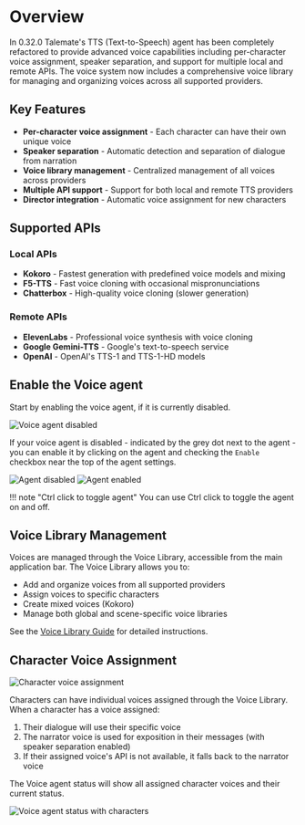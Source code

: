 # Overview

In 0.32.0 Talemate's TTS (Text-to-Speech) agent has been completely refactored to provide advanced voice capabilities including per-character voice assignment, speaker separation, and support for multiple local and remote APIs. The voice system now includes a comprehensive voice library for managing and organizing voices across all supported providers.

## Key Features

- **Per-character voice assignment** - Each character can have their own unique voice
- **Speaker separation** - Automatic detection and separation of dialogue from narration
- **Voice library management** - Centralized management of all voices across providers
- **Multiple API support** - Support for both local and remote TTS providers
- **Director integration** - Automatic voice assignment for new characters

## Supported APIs

### Local APIs
- **Kokoro** - Fastest generation with predefined voice models and mixing
- **F5-TTS** - Fast voice cloning with occasional mispronunciations
- **Chatterbox** - High-quality voice cloning (slower generation)

### Remote APIs
- **ElevenLabs** - Professional voice synthesis with voice cloning
- **Google Gemini-TTS** - Google's text-to-speech service
- **OpenAI** - OpenAI's TTS-1 and TTS-1-HD models

## Enable the Voice agent

Start by enabling the voice agent, if it is currently disabled. 

![Voice agent disabled](/talemate/img/0.26.0/voice-agent-disabled.png)

If your voice agent is disabled - indicated by the grey dot next to the agent - you can enable it by clicking on the agent and checking the `Enable` checkbox near the top of the agent settings.

![Agent disabled](/talemate/img/0.26.0/agent-disabled.png) ![Agent enabled](/talemate/img/0.26.0/agent-enabled.png)

!!! note "Ctrl click to toggle agent"
    You can use Ctrl click to toggle the agent on and off.

## Voice Library Management

Voices are managed through the Voice Library, accessible from the main application bar. The Voice Library allows you to:

- Add and organize voices from all supported providers
- Assign voices to specific characters
- Create mixed voices (Kokoro)
- Manage both global and scene-specific voice libraries

See the [Voice Library Guide](voice-library.md) for detailed instructions.

## Character Voice Assignment

![Character voice assignment](/talemate/img/0.32.0/character-voice-assignment.png)

Characters can have individual voices assigned through the Voice Library. When a character has a voice assigned:

1. Their dialogue will use their specific voice
2. The narrator voice is used for exposition in their messages (with speaker separation enabled)
3. If their assigned voice's API is not available, it falls back to the narrator voice

The Voice agent status will show all assigned character voices and their current status.

![Voice agent status with characters](/talemate/img/0.32.0/voice-agent-status-characters.png)